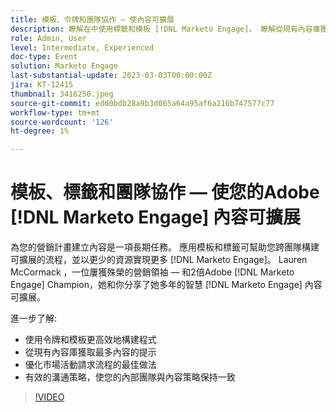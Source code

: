 ```yaml
---
title: 模板、令牌和團隊協作 — 使內容可擴展
description: 瞭解在中使用標籤和模板 [!DNL Marketo Engage]。 瞭解從現有內容庫獲取最大資訊的技巧。
role: Admin, User
level: Intermediate, Experienced
doc-type: Event
solution: Marketo Engage
last-substantial-update: 2023-03-03T00:00:00Z
jira: KT-12415
thumbnail: 3416250.jpeg
source-git-commit: edd0bdb28a9b3d065a64a95af6a216b747577c77
workflow-type: tm+mt
source-wordcount: '126'
ht-degree: 1%

---
```


# 模板、標籤和團隊協作 — 使您的Adobe [!DNL Marketo Engage] 內容可擴展

為您的營銷計畫建立內容是一項長期任務。 應用模板和標籤可幫助您跨團隊構建可擴展的流程，並以更少的資源實現更多 [!DNL Marketo Engage]。 Lauren McCormack ，一位屢獲殊榮的營銷領袖 — 和2倍Adobe [!DNL Marketo Engage] Champion，她和你分享了她多年的智慧 [!DNL Marketo Engage] 內容可擴展。

進一步了解:

* 使用令牌和模板更高效地構建程式
* 從現有內容庫獲取最多內容的提示
* 優化市場活動請求流程的最佳做法
* 有效的溝通策略，使您的內部團隊與內容策略保持一致

>[!VIDEO](https://video.tv.adobe.com/v/3416250/?quality=12&learn=on)
